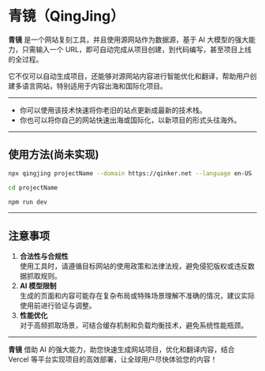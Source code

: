 # 青镜（QingJing）

**青镜** 是一个网站复刻工具，并且使用源网站作为数据源，基于 AI 大模型的强大能力，只需输入一个 URL，即可自动完成从项目创建，到代码编写，甚至项目上线的全过程。

它不仅可以自动生成项目，还能够对源网站内容进行智能优化和翻译，帮助用户创建多语言网站，特别适用于内容出海和国际化项目。

---

- 你可以使用该技术快速将你老旧的站点更新成最新的技术栈。
- 你也可以将你自己的网站快速出海或国际化，以新项目的形式头往海外。

---

## 使用方法(尚未实现)
```bash
npx qingjing projectName --domain https://qinker.net --language en-US

cd projectName

npm run dev

```

---

## 注意事项

1. **合法性与合规性**  
   使用工具时，请遵循目标网站的使用政策和法律法规，避免侵犯版权或违反数据抓取规则。
2. **AI 模型限制**  
   生成的页面和内容可能存在复杂布局或特殊场景理解不准确的情况，建议实际使用前进行验证与调整。
3. **性能优化**  
   对于高频抓取场景，可结合缓存机制和负载均衡技术，避免系统性能瓶颈。

---

**青镜** 借助 AI 的强大能力，助您快速生成网站项目，优化和翻译内容，结合 Vercel 等平台实现项目的高效部署，让全球用户尽快体验您的内容！
